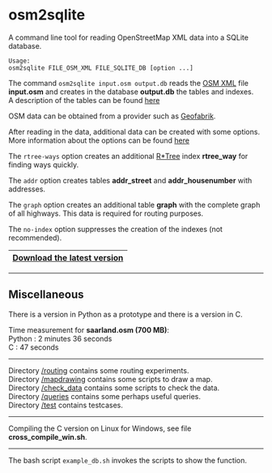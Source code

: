 # osm2sqlite

A command line tool for reading OpenStreetMap XML data into a SQLite database.

```
Usage:
osm2sqlite FILE_OSM_XML FILE_SQLITE_DB [option ...]
```

The command `osm2sqlite input.osm output.db` reads the
[OSM XML](https://wiki.openstreetmap.org/wiki/OSM_XML) file **input.osm** and
creates in the database **output.db** the tables and indexes.  
A description of the tables can be found [here](doc/2_tables.md)

OSM data can be obtained from a provider such as [Geofabrik](https://download.geofabrik.de).

After reading in the data, additional data can be created with some options.  
More information about the options can be found [here](doc/3_options.md)

The `rtree-ways` option creates an additional [R*Tree](https://www.sqlite.org/rtree.html)
index **rtree_way** for finding ways quickly.  

The `addr` option creates tables **addr_street** and **addr_housenumber** with addresses.  

The `graph` option creates an additional table **graph** with the complete graph
of all highways. This data is required for routing purposes.  

The `no-index` option suppresses the creation of the indexes (not recommended).

|[**Download the latest version**](https://github.com/osmzoso/osm2sqlite/releases/latest)|
|----------------------------------------------------------------------------------------|

---

## Miscellaneous

There is a version in Python as a prototype and there is a version in C.

Time measurement for **saarland.osm (700 MB)**:  
Python : 2 minutes 36 seconds  
C      : 47 seconds  

---

Directory [/routing](doc/5_routing.md) contains some routing experiments.  
Directory [/mapdrawing](doc/4_mapdrawing.md) contains some scripts to draw a map.  
Directory [/check_data](check_data/README.md) contains some scripts to check the data.  
Directory [/queries](queries/README.md) contains some perhaps useful queries.  
Directory [/test](test/README.md) contains testcases.  

---

Compiling the C version on Linux for Windows, see file **cross_compile_win.sh**.

---

The bash script `example_db.sh` invokes the scripts to show the function.

